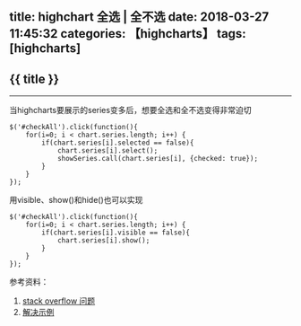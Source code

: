 title: highchart 全选 | 全不选
date: 2018-03-27 11:45:32
categories: 【highcharts】
tags: [highcharts]
---
## {{ title }} ##

---

当highcharts要展示的series变多后，想要全选和全不选变得非常迫切

```
$('#checkAll').click(function(){
    for(i=0; i < chart.series.length; i++) {
        if(chart.series[i].selected == false){
            chart.series[i].select();
            showSeries.call(chart.series[i], {checked: true});
        }
    }
});
```

用visible、show()和hide()也可以实现

```
$('#checkAll').click(function(){
    for(i=0; i < chart.series.length; i++) {
        if(chart.series[i].visible == false){
            chart.series[i].show();
        }
    }
});
```


参考资料：

1. [stack overflow 问题](https://stackoverflow.com/questions/16357921/how-to-check-and-uncheck-all-the-legend-elements-in-highcharts-linechart)
2. [解决示例](http://jsfiddle.net/simo/57SR9/94/)